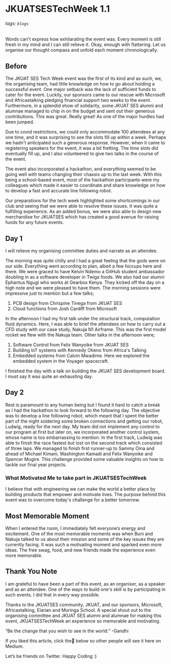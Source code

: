 # JKUATSESTechWeek 1.1

###### tags: `blogs`

Words can't express how exhilarating the event was. Every moment is still fresh in my mind and I can still relieve it. Okay, enough with flattering. Let us organise our thought compass and unfold each moment chronologically.

## Before
The JKUAT SES Tech Week event was the first of its kind and as such, we, the organising team, had little knowledge on how to go about holding a successful event. One major setback was the lack of sufficient funds to cater for the event. Luckily, our sponsors came to our rescue with Microsoft and Africastalking pledging financial support two weeks to the event. Furthermore, in a splendid show of solidarity, some JKUAT SES alumni and alumnae managed to chip in on the budget and sent out their generous contributions. This was great. Really great! As one of the major hurdles had been jumped.

Due to covid restrictions, we could only accommodate 100 attendees at any one time, and it was surprising to see the slots fill up within a week. Perhaps we hadn't anticipated such a generous response. However, when it came to registering speakers for the event, it was a bit fretting. The time slots did eventually fill up, and I also volunteered to give two talks in the course of the event.

The event also incorporated a hackathon, and everything seemed to be going well with teams changing their chassis up to the last week. With this being a school-based event, most of the hackathon participants were my colleagues which made it easier to coordinate and share knowledge on how to develop a fast and accurate line following robot. 

Our preparations for the tech week highlighted some shortcomings in our club and seeing that we were able to resolve these issues. It was quite a fulfilling experience. As an added bonus, we were also able to design new merchandise for JKUATSES which has created a good avenue for raising funds for any future events. 

## Day 1

I will relieve my organising committee duties and narrate as an attendee. 

The morning was quite chilly and I had a great feeling that the gods were on our side. Everything went according to plan, albeit a few hiccups here and there. We were graced to have Kelvin Ndemo a GitHub student ambassador doubling in as a software developer in Twiga foods. We also had our alumni Ephantus Ngugi who works at Gearbox Kenya. They kicked off the day on a high note and we were pleased to have them. The morning sessions were impressive just to mention but a few talks;

1. PCB design from Chrispine Tinega from JKUAT SES
2. Cloud functions from Josh Cardiff from Microsoft

In the afternoon I had my first talk under the structural track, computation fluid dynamics. Here, I was able to brief the attendees on how to carry out a CFD study with our case study, Nakuja N1 Airframe. This was the first model rocket we flew with the Nakuja team.
Other talks in the afternoon were;
1. Software Control from Felix Wanyoike from JKUAT SES
2. Building IoT systems with Kennedy Otieno from Africa's Talking
3. Embedded systems from Calvin Mwadime. Here we explored the embedded system in the Voyager spacecraft.

I finished the day with a talk on building the JKUAT SES development board. I must say it was quite an exhausting day.

## Day 2

Rest is paramount to any human being but I found it hard to catch a break as I had the hackathon to look forward to the following day. The objective was to develop a line following robot, which meant that I spent the better part of the night soldering some broken connections and getting our robot, Ludwig, ready for the next day. My team did not implement any control to our program at first but later on, we incorporated another control system, whose name is too embarrassing to mention. In the first track, Ludwig was able to finish the race fastest but lost on the second track which consisted of three laps. We managed to finish first runner-up to Sammy Oina and ahead of Michael Kimani, Washington Kamadi and Felix Wanyoike and Spencer Mogire. This challenge provided some valuable insights on how to tackle our final year projects.

### What Motivated Me to take part in JKUATSESTechWeek

I believe that with engineering we can make the world a better place by building products that empower and motivate lives. The purpose behind this event was to overcome today's challenge for a better tomorrow.

## Most Memorable Moment

When I entered the room, I immediately felt everyone’s energy and excitement. One of the most memorable moments was when Buni and Nakuja talked to us about their mission and some of the key issues they are currently facing. It was such a motivating moment and sparked even more ideas.
The free swag, food, and new friends made the experience even more memorable.

## Thank You Note

I am grateful to have been a part of this event, as an organiser, as a speaker and as an attendee. One of the ways to build one's skill is by participating in such events. I did that in every way possible. 

Thanks to the JKUATSES community, JKUAT, and our sponsors, Microsoft, Africastalking, Elarian and Moringa School. A special shout out to the organising committee and JKUAT SES alumni and alumnae for making this event, JKUATSESTechWeek an experience so memorable and motivating.

“Be the change that you wish to see in the world.” -Gandhi


If you liked this article, click the👏 below so other people will see it here on Medium.

Let’s be friends on Twitter. Happy Coding :)